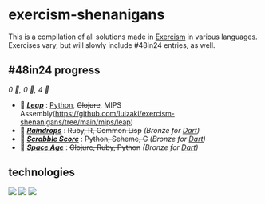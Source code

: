 # exercism-shenanigans

This is a compilation of all solutions made in [Exercism](https://exercism.org) in various languages. Exercises vary, but will slowly include #48in24 entries, as well.

## #48in24 progress
*0 🥇, 0 🥈, 4 🥉*
- 🥉 [***Leap***](https://exercism.org/exercises/leap) : [Python](https://github.com/luizaki/exercism-shenanigans/tree/main/python/leap), ~~Clojure~~, MIPS Assembly(https://github.com/luizaki/exercism-shenanigans/tree/main/mips/leap)
- 🥉 [***Raindrops***](https://exercism.org/exercises/raindrops) : ~~Ruby, R, Common Lisp~~ *(Bronze for [Dart](https://github.com/luizaki/exercism-shenanigans/tree/main/dart/raindrops))*
- 🥉 [***Scrabble Score***](https://exercism.org/exercises/scrabble-score) : ~~Python, Scheme, C~~ *(Bronze for [Dart](https://github.com/luizaki/exercism-shenanigans/tree/main/dart/scrabble-score))*
- 🥉 [***Space Age***](https://exercism.org/exercises/space-age) : ~~Clojure, Ruby, Python~~ *(Bronze for [Dart](https://github.com/luizaki/exercism-shenanigans/tree/main/dart/space-age))*

## technologies
<img align="top" src="https://img.shields.io/badge/Dart-0175C2?style=for-the-badge&logo=dart&logoColor=white"  />
<img align="top" src="https://img.shields.io/badge/JavaScript-F7DF1E?style=for-the-badge&logo=JavaScript&logoColor=333"  />
<img align="top" src="https://img.shields.io/badge/Python-3776AB?style=for-the-badge&logo=python&logoColor=white"  />